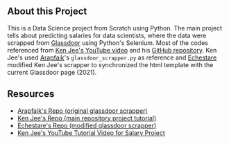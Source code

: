 ## About this Project

This is a Data Science project from Scratch using Python. The main project tells about predicting salaries for data scientists, where the data were scrapped from [Glassdoor](https://www.glassdoor.com) using Python's Selenium. Most of the codes referenced from [Ken Jee's YouTube video](https://www.youtube.com/watch?v=fhi4dOhmW-g&list=PL2zq7klxX5ASFejJj80ob9ZAnBHdz5O1t&index=3) and his [GitHub repository](https://github.com/PlayingNumbers/ds_salary_proj). Ken Jee's used [Arapfaik](https://github.com/arapfaik/scraping-glassdoor-selenium)'s `glassdoor_scrapper.py` as reference and [Echestare](https://github.com/echestare/001KenJeeFromScratch_DSSalary) modified Ken Jee's scrapper to synchronized the html template with the current Glassdoor page (2021).

## Resources

* [Arapfaik's Repo (original glassdoor scrapper)](https://github.com/arapfaik/scraping-glassdoor-selenium)
* [Ken Jee's Repo (main repository project tutorial)](https://github.com/PlayingNumbers/ds_salary_proj)
* [Echestare's Repo (modified glassdoor scrapper)](https://github.com/echestare/001KenJeeFromScratch_DSSalary)
* [Ken Jee's YouTube Tutorial Video for Salary Project](https://www.youtube.com/watch?v=fhi4dOhmW-g&list=PL2zq7klxX5ASFejJj80ob9ZAnBHdz5O1t&index=3)
